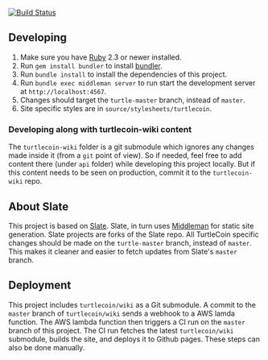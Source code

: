[![Build Status](https://travis-ci.org/ar-x/turtlecoin-api-reference-site.svg?branch=turtle-master)](https://travis-ci.org/ar-x/turtlecoin-api-reference-site)

## Developing

1. Make sure you have [Ruby](https://www.ruby-lang.org/en) 2.3 or newer installed.
2. Run `gem install bundler` to install [bundler](http://bundler.io).
3. Run `bundle install` to install the dependencies of this project.
4. Run `bundle exec middleman server` to run start the development server at `http://localhost:4567`.
5. Changes should target the `turtle-master` branch, instead of `master`.
6. Site specific styles are in `source/stylesheets/turtlecoin`.

### Developing along with turtlecoin-wiki content

The `turtlecoin-wiki` folder is a git submodule which ignores any changes made inside it (from a `git` point of view). So if needed, feel free to add content there (under `api` folder) while developing this project locally. But if this content needs to be seen on production, commit it to the `turtlecoin-wiki` repo. 


## About Slate 

This project is based on [Slate](https://github.com/lord/slate). Slate, in turn uses [Middleman](https://middlemanapp.com) for static site generation. Slate projects are forks of the Slate repo. All TurtleCoin specific changes should be made on the `turtle-master` branch, instead of `master`. This makes it cleaner and easier to fetch updates from Slate's `master` branch.


## Deployment

This project includes `turtlecoin/wiki` as a Git submodule. A commit to the `master` branch of `turtlecoin/wiki` sends a webhook to a AWS lamda function. The AWS lambda function then triggers a CI run on the `master` branch of this project. The CI run fetches the latest `turtlecoin/wiki` submodule, builds the site, and deploys it to Github pages. These steps can also be done manually.
